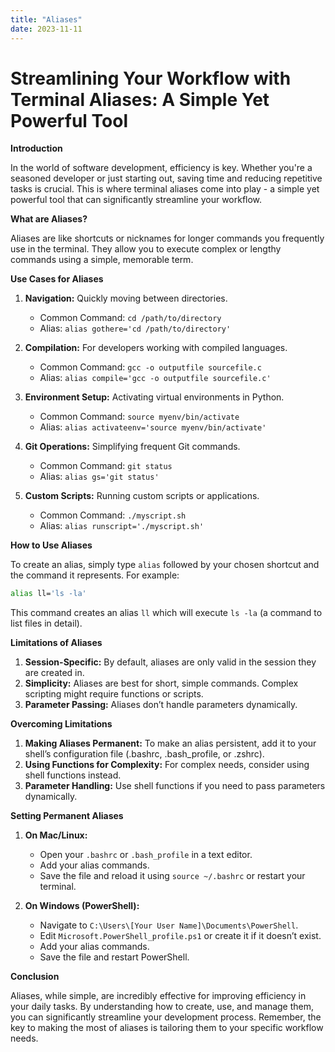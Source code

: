 ```yaml
---
title: "Aliases"
date: 2023-11-11
---
```

# Streamlining Your Workflow with Terminal Aliases: A Simple Yet Powerful Tool

**Introduction**

In the world of software development, efficiency is key. Whether you're a seasoned developer or just starting out, saving time and reducing repetitive tasks is crucial. This is where terminal aliases come into play - a simple yet powerful tool that can significantly streamline your workflow.

**What are Aliases?**

Aliases are like shortcuts or nicknames for longer commands you frequently use in the terminal. They allow you to execute complex or lengthy commands using a simple, memorable term.

**Use Cases for Aliases**

1. **Navigation:** Quickly moving between directories.
   - Common Command: `cd /path/to/directory`
   - Alias: `alias gothere='cd /path/to/directory'`

2. **Compilation:** For developers working with compiled languages.
   - Common Command: `gcc -o outputfile sourcefile.c`
   - Alias: `alias compile='gcc -o outputfile sourcefile.c'`

3. **Environment Setup:** Activating virtual environments in Python.
   - Common Command: `source myenv/bin/activate`
   - Alias: `alias activateenv='source myenv/bin/activate'`

4. **Git Operations:** Simplifying frequent Git commands.
   - Common Command: `git status`
   - Alias: `alias gs='git status'`

5. **Custom Scripts:** Running custom scripts or applications.
   - Common Command: `./myscript.sh`
   - Alias: `alias runscript='./myscript.sh'`

**How to Use Aliases**

To create an alias, simply type `alias` followed by your chosen shortcut and the command it represents. For example:
```bash
alias ll='ls -la'
```
This command creates an alias `ll` which will execute `ls -la` (a command to list files in detail).

**Limitations of Aliases**

1. **Session-Specific:** By default, aliases are only valid in the session they are created in.
2. **Simplicity:** Aliases are best for short, simple commands. Complex scripting might require functions or scripts.
3. **Parameter Passing:** Aliases don’t handle parameters dynamically.

**Overcoming Limitations**

1. **Making Aliases Permanent:** To make an alias persistent, add it to your shell’s configuration file (.bashrc, .bash_profile, or .zshrc).
2. **Using Functions for Complexity:** For complex needs, consider using shell functions instead.
3. **Parameter Handling:** Use shell functions if you need to pass parameters dynamically.

**Setting Permanent Aliases**

1. **On Mac/Linux:**
   - Open your `.bashrc` or `.bash_profile` in a text editor.
   - Add your alias commands.
   - Save the file and reload it using `source ~/.bashrc` or restart your terminal.

2. **On Windows (PowerShell):**
   - Navigate to `C:\Users\[Your User Name]\Documents\PowerShell`.
   - Edit `Microsoft.PowerShell_profile.ps1` or create it if it doesn’t exist.
   - Add your alias commands.
   - Save the file and restart PowerShell.

**Conclusion**

Aliases, while simple, are incredibly effective for improving efficiency in your daily tasks. By understanding how to create, use, and manage them, you can significantly streamline your development process. Remember, the key to making the most of aliases is tailoring them to your specific workflow needs.

